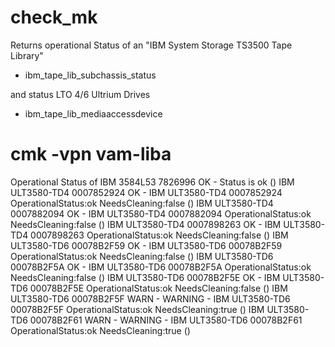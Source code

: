 check_mk
========

Returns operational Status of an "IBM System Storage TS3500 Tape Library"

  * ibm_tape_lib_subchassis_status

and status LTO 4/6 Ultrium Drives

  * ibm_tape_lib_mediaaccessdevice

# cmk -vpn vam-liba
Operational Status of IBM 3584L53 7826996 OK - Status is ok                                        ()
IBM     ULT3580-TD4     0007852924 OK - IBM     ULT3580-TD4     0007852924 OperationalStatus:ok NeedsCleaning:false ()
IBM     ULT3580-TD4     0007882094 OK - IBM     ULT3580-TD4     0007882094 OperationalStatus:ok NeedsCleaning:false ()
IBM     ULT3580-TD4     0007898263 OK - IBM     ULT3580-TD4     0007898263 OperationalStatus:ok NeedsCleaning:false ()
IBM     ULT3580-TD6     00078B2F59 OK - IBM     ULT3580-TD6     00078B2F59 OperationalStatus:ok NeedsCleaning:false ()
IBM     ULT3580-TD6     00078B2F5A OK - IBM     ULT3580-TD6     00078B2F5A OperationalStatus:ok NeedsCleaning:false ()
IBM     ULT3580-TD6     00078B2F5E OK - IBM     ULT3580-TD6     00078B2F5E OperationalStatus:ok NeedsCleaning:false ()
IBM     ULT3580-TD6     00078B2F5F WARN - WARNING - IBM     ULT3580-TD6     00078B2F5F OperationalStatus:ok NeedsCleaning:true ()
IBM     ULT3580-TD6     00078B2F61 WARN - WARNING - IBM     ULT3580-TD6     00078B2F61 OperationalStatus:ok NeedsCleaning:true ()
